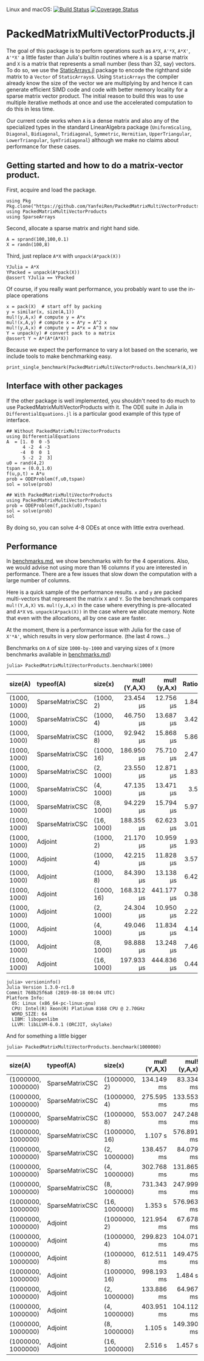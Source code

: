 Linux and macOS: [![Build Status](https://travis-ci.org/nassarhuda/PackedMatrixMultiVectorProducts.jl.svg?branch=master)](https://travis-ci.org/nassarhuda/PackedMatrixMultiVectorProducts.jl) [![Coverage Status](https://coveralls.io/repos/nassarhuda/PackedMatrixMultiVectorProducts.jl/badge.svg?branch=master)](https://coveralls.io/r/nassarhuda/PackedMatrixMultiVectorProducts.jl?branch=master)

# PackedMatrixMultiVectorProducts.jl

The goal of this package is to perform operations such
as `A*X`, `A'*X`, `A*X'`, `A'*X'` a little faster than Julia's builtin routines
where `A` is a sparse matrix and `X` is a matrix that 
represents a small number (less than 32, say) vectors.
To do so, we use the [StaticArrays.jl](https://github.com/JuliaArrays/StaticArrays.jl) 
package to encode the righthand side matrix to
a `Vector` of `StaticArrays`s. Using `StaticArrays` the compiler already
know the size of the vector we are multiplying by and hence it can generate
efficient SIMD code and code with better memory locality for a sparse matrix
vector product. The initial reason to build this
was to use multiple iterative methods at once and use
the accelerated computation to do this in less time. 

Our current code works when `A` is a dense matrix and also any
of the specialized types in the standard LinearAlgebra package
(`UniformScaling`, `Diagonal`, `Bidiagonal`, `Tridiagonal`, `Symmetric`,
`Hermitian`, `UpperTriangular`, `LowerTriangular`, `SymTridiagonal`) although
we make no claims about performance for these cases.

## Getting started and how to do a matrix-vector product.

First, acquire and load the package. 
```
using Pkg
Pkg.clone("https://github.com/YanfeiRen/PackedMatrixMultiVectorProducts.jl")
using PackedMatrixMultiVectorProducts
using SparseArrays
```

Second, allocate a sparse matrix and right hand side.
```
A = sprand(100,100,0.1)
X = randn(100,8)
```

Third, just replace `A*X` with `unpack(A*pack(X))`
```
YJulia = A*X
YPacked = unpack(A*pack(X))
@assert YJulia == YPacked
```

Of course, if you really want performance, you probably want to use 
the in-place operations
```
x = pack(X)  # start off by packing
y = similar(x, size(A,1))
mul!(y,A,x) # compute y = A*x
mul!(x,A,y) # compute x = A*y = A^2 x
mul!(y,A,x) # compute y = A*x = A^3 x now
Y = unpack(y) # convert pack to a matrix 
@assert Y ≈ A*(A*(A*X))
```

Because we expect the performance to vary a lot based on the
scenario, we include tools to make benchmarking easy. 
```
print_single_benchmark(PackedMatrixMultiVectorProducts.benchmark(A,X))
```

## Interface with other packages

If the other package is well implemented, you shouldn't need to do much to use 
PackedMatrixMultiVectorProducts with it. The ODE suite in Julia in `DifferentialEquations.jl`
is a particular good example of this type of interface.

```
## Without PackedMatrixMultiVectorProducts
using DifferentialEquations
A  = [1. 0  0 -5
      4 -2  4 -3
     -4  0  0  1
      5 -2  2  3]
u0 = rand(4,2)
tspan = (0.0,1.0)
f(u,p,t) = A*u
prob = ODEProblem(f,u0,tspan)
sol = solve(prob)

## With PackedMatrixMultiVectorProducts
using PackedMatrixMultiVectorProducts
prob = ODEProblem(f,pack(u0),tspan)
sol = solve(prob)
sol
```

By doing so, you can solve 4-8 ODEs at once with little extra overhead. 

## Performance
In [benchmarks.md](benchmarks.md), we show benchmarks with for the 4 operations.
Also, we would advise not using more than 16 columns if you are interested in
performance. There are a few issues that slow down the computation with a large
number of columns.

Here is a quick sample of the performance results.
`x` and `y` are packed multi-vectors that represent the matrix `X` and `Y`.
So the benchmark compares
`mul!(Y,A,X)` vs. `mul!(y,A,x)` in the case where everything is pre-allocated
and `A*X` vs. `unpack(A*pack(X))` in the case where we allocate memory. 
Note that even with the allocations, all by one case are faster. 

At the moment, there is a performance issue with Julia for the case
of `X'*A'`, which results in very slow performance. (the last 4 rows...)

Benchmarks on `A` of size `1000-by-1000` and varying sizes of `X` (more benchmarks available in [benchmarks.md](benchmarks.md))
```
julia> PackedMatrixMultiVectorProducts.benchmark(1000)
```

| size(A)      | typeof(A)       | size(x)    | mul!(Y,A,X) | mul!(y,A,x) | Ratio | Julia's A*X | unpack(A*pack(X)) | Ratio |
|:------------ |:--------------- |:---------- | -----------:| -----------:| -----:| -----------:| -----------------:| -----:|
| (1000, 1000) | SparseMatrixCSC | (1000, 2)  |   23.454 μs |   12.756 μs |  1.84 |   25.842 μs |         22.462 μs |  1.15 |
| (1000, 1000) | SparseMatrixCSC | (1000, 4)  |   46.750 μs |   13.687 μs |  3.42 |   51.163 μs |         30.053 μs |   1.7 |
| (1000, 1000) | SparseMatrixCSC | (1000, 8)  |   92.942 μs |   15.868 μs |  5.86 |  101.470 μs |         45.475 μs |  2.23 |
| (1000, 1000) | SparseMatrixCSC | (1000, 16) |  186.950 μs |   75.710 μs |  2.47 |  200.991 μs |        121.567 μs |  1.65 |
| (1000, 1000) | SparseMatrixCSC | (2, 1000)  |   23.550 μs |   12.871 μs |  1.83 |   26.196 μs |         21.494 μs |  1.22 |
| (1000, 1000) | SparseMatrixCSC | (4, 1000)  |   47.135 μs |   13.471 μs |   3.5 |   51.480 μs |         27.614 μs |  1.86 |
| (1000, 1000) | SparseMatrixCSC | (8, 1000)  |   94.229 μs |   15.794 μs |  5.97 |  102.398 μs |         40.828 μs |  2.51 |
| (1000, 1000) | SparseMatrixCSC | (16, 1000) |  188.355 μs |   62.623 μs |  3.01 |  203.222 μs |        110.298 μs |  1.84 |
| (1000, 1000) | Adjoint         | (1000, 2)  |   21.170 μs |   10.959 μs |  1.93 |   23.754 μs |         22.099 μs |  1.07 |
| (1000, 1000) | Adjoint         | (1000, 4)  |   42.215 μs |   11.828 μs |  3.57 |   46.928 μs |         28.133 μs |  1.67 |
| (1000, 1000) | Adjoint         | (1000, 8)  |   84.390 μs |   13.138 μs |  6.42 |   92.927 μs |         43.127 μs |  2.15 |
| (1000, 1000) | Adjoint         | (1000, 16) |  168.312 μs |  441.177 μs |  0.38 |  182.696 μs |        505.777 μs |  0.36 |
| (1000, 1000) | Adjoint         | (2, 1000)  |   24.304 μs |   10.950 μs |  2.22 |   26.991 μs |         20.366 μs |  1.33 |
| (1000, 1000) | Adjoint         | (4, 1000)  |   49.046 μs |   11.834 μs |  4.14 |   53.713 μs |         25.723 μs |  2.09 |
| (1000, 1000) | Adjoint         | (8, 1000)  |   98.888 μs |   13.248 μs |  7.46 |  106.528 μs |         38.456 μs |  2.77 |
| (1000, 1000) | Adjoint         | (16, 1000) |  197.933 μs |  444.836 μs |  0.44 |  214.610 μs |        491.540 μs |  0.44 |

```
julia> versioninfo()
Julia Version 1.3.0-rc1.0
Commit 768b25f6a8 (2019-08-18 00:04 UTC)
Platform Info:
  OS: Linux (x86_64-pc-linux-gnu)
  CPU: Intel(R) Xeon(R) Platinum 8168 CPU @ 2.70GHz
  WORD_SIZE: 64
  LIBM: libopenlibm
  LLVM: libLLVM-6.0.1 (ORCJIT, skylake)
```

And for something a little bigger
```
julia> PackedMatrixMultiVectorProducts.benchmark(1000000)
```
| size(A)            | typeof(A)       | size(x)       | mul!(Y,A,X) | mul!(y,A,x) | Ratio | Julia's A*X | unpack(A*pack(X)) | Ratio |
|:------------------ |:--------------- |:------------- | -----------:| -----------:| -----:| -----------:| -----------------:| -----:|
| (1000000, 1000000) | SparseMatrixCSC | (1000000, 2)  |  134.149 ms |   83.334 ms |  1.61 |  138.417 ms |         99.394 ms |  1.39 |
| (1000000, 1000000) | SparseMatrixCSC | (1000000, 4)  |  275.595 ms |  133.553 ms |  2.06 |  282.963 ms |        157.876 ms |  1.79 |
| (1000000, 1000000) | SparseMatrixCSC | (1000000, 8)  |  553.007 ms |  247.248 ms |  2.24 |  576.602 ms |        355.525 ms |  1.62 |
| (1000000, 1000000) | SparseMatrixCSC | (1000000, 16) |     1.107 s |  576.891 ms |  1.92 |     1.152 s |        791.676 ms |  1.46 |
| (1000000, 1000000) | SparseMatrixCSC | (2, 1000000)  |  138.457 ms |   84.079 ms |  1.65 |  143.569 ms |         98.757 ms |  1.45 |
| (1000000, 1000000) | SparseMatrixCSC | (4, 1000000)  |  302.768 ms |  131.865 ms |   2.3 |  312.552 ms |        157.486 ms |  1.98 |
| (1000000, 1000000) | SparseMatrixCSC | (8, 1000000)  |  731.343 ms |  247.999 ms |  2.95 |  684.868 ms |        360.277 ms |   1.9 |
| (1000000, 1000000) | SparseMatrixCSC | (16, 1000000) |     1.353 s |  576.963 ms |  2.35 |     1.397 s |        796.864 ms |  1.75 |
| (1000000, 1000000) | Adjoint         | (1000000, 2)  |  121.954 ms |   67.678 ms |   1.8 |  121.721 ms |         81.948 ms |  1.49 |
| (1000000, 1000000) | Adjoint         | (1000000, 4)  |  299.823 ms |  104.071 ms |  2.88 |  310.340 ms |        123.813 ms |  2.51 |
| (1000000, 1000000) | Adjoint         | (1000000, 8)  |  612.511 ms |  149.475 ms |   4.1 |  633.850 ms |        250.552 ms |  2.53 |
| (1000000, 1000000) | Adjoint         | (1000000, 16) |  998.193 ms |     1.484 s |  0.67 |     1.042 s |           1.679 s |  0.62 |
| (1000000, 1000000) | Adjoint         | (2, 1000000)  |  133.886 ms |   64.967 ms |  2.06 |  134.003 ms |         82.011 ms |  1.63 |
| (1000000, 1000000) | Adjoint         | (4, 1000000)  |  403.951 ms |  104.112 ms |  3.88 |  403.852 ms |        123.470 ms |  3.27 |
| (1000000, 1000000) | Adjoint         | (8, 1000000)  |     1.105 s |  149.390 ms |   7.4 |     1.105 s |        259.830 ms |  4.25 |
| (1000000, 1000000) | Adjoint         | (16, 1000000) |     2.516 s |     1.457 s |  1.73 |     2.514 s |           1.691 s |  1.49 |



